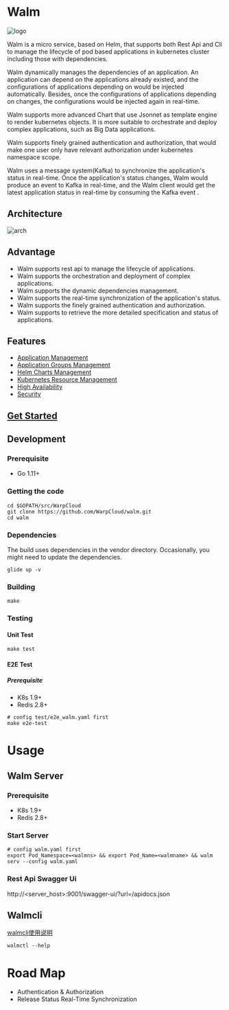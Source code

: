 [1]: resource/Walm_Arch.jpg
[3]: resource/walm_logo.png

# Walm
![logo][3]

Walm is a micro service, based on Helm, that supports both Rest Api and Cli to manage the lifecycle of pod based applications in kubernetes cluster including those with dependencies.

Walm dynamically manages the dependencies of an application. An application can depend on the applications already existed, and the configurations of applications depending on would be injected automatically. Besides, once the configurations of applications depending on changes, the configurations would be injected again in real-time.

Walm supports more advanced Chart that use Jsonnet as template engine to render kubernetes objects. It is more suitable to orchestrate and deploy complex applications, such as Big Data applications.

Walm supports finely grained authentication and authorization, that would make one user only have relevant authorization under kubernetes namespace scope.

Walm uses a message system(Kafka) to synchronize the application's status in real-time. Once the application's status changes, Walm would produce an event to Kafka in real-time, and the Walm client would get the latest application status in real-time by consuming the Kafka event .

## Architecture
![arch][1]

## Advantage
- Walm supports rest api to manage the lifecycle of applications.
- Walm supports the orchestration and deployment of complex applications.
- Walm supports the dynamic dependencies management.
- Walm supports the real-time synchronization of the application's status.
- Walm supports the finely grained authentication and authorization.
- Walm supports to retrieve the more detailed specification and status of applications.

## Features
- [Application Management](docs/application-management.md)
- [Application Groups Management](docs/application-groups-management.md)
- [Helm Charts Management](docs/helm-charts-management.md)
- [Kubernetes Resource Management](docs/kubernetes-resource-management.md)
- [High Availability](docs/high-availability.md)
- [Security](docs/security.md)

## [Get Started](docs/getting-started.md)
## Development
### Prerequisite
- Go 1.11+
### Getting the code
```
cd $GOPATH/src/WarpCloud
git clone https://github.com/WarpCloud/walm.git
cd walm
```
### Dependencies
The build uses dependencies in the vendor directory. 
Occasionally, you might need to update the dependencies.
```
glide up -v
```
### Building
```
make
```
### Testing
#### Unit Test
```
make test
```
#### E2E Test
##### Prerequisite
- K8s 1.9+
- Redis 2.8+
```
# config test/e2e_walm.yaml first
make e2e-test
```

# Usage
## Walm Server
### Prerequisite
- K8s 1.9+
- Redis 2.8+
### Start Server
```
# config walm.yaml first
export Pod_Namespace=<walmns> && export Pod_Name=<walmname> && walm serv --config walm.yaml
```
### Rest Api Swagger Ui
http://<server_host>:9001/swagger-ui/?url=/apidocs.json

## Walmcli
[walmcli使用说明](docs/walmcli.md)
```
walmctl --help
```

# Road Map
- Authentication & Authorization
- Release Status Real-Time Synchronization
